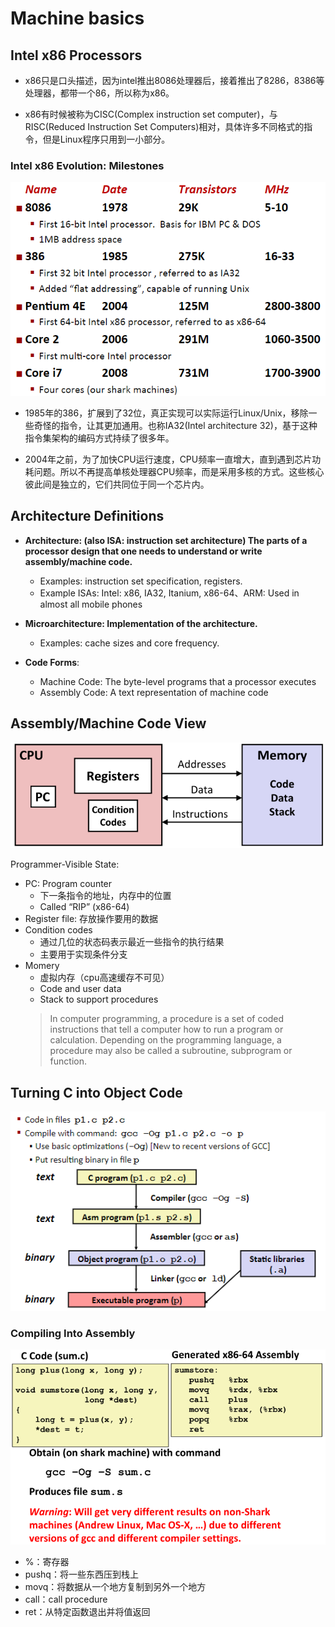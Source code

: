 # Machine basics

## Intel x86 Processors

- x86只是口头描述，因为intel推出8086处理器后，接着推出了8286，8386等处理器，都带一个86，所以称为x86。

- x86有时候被称为CISC(Complex instruction set computer)，与RISC(Reduced Instruction Set Computers)相对，具体许多不同格式的指令，但是Linux程序只用到一小部分。

### Intel x86 Evolution: Milestones

![png](05-machine-basics/2022-04-28_154125.png)

- 1985年的386，扩展到了32位，真正实现可以实际运行Linux/Unix，移除一些奇怪的指令，让其更加通用。也称IA32(Intel architecture 32)，基于这种指令集架构的编码方式持续了很多年。

- 2004年之前，为了加快CPU运行速度，CPU频率一直增大，直到遇到芯片功耗问题。所以不再提高单核处理器CPU频率，而是采用多核的方式。这些核心彼此间是独立的，它们共同位于同一个芯片内。

## Architecture Definitions

- **Architecture: (also ISA: instruction set architecture) The parts of a processor design that one needs to understand or write assembly/machine code.**
  - Examples:  instruction set specification, registers.
  - Example ISAs: Intel: x86, IA32, Itanium, x86-64、ARM: Used in almost all mobile phones

- **Microarchitecture: Implementation of the architecture.**
  - Examples: cache sizes and core frequency.

- **Code Forms**:
  - Machine Code: The byte-level programs that a processor executes
  - Assembly Code: A text representation of machine code

## Assembly/Machine Code View

![png](05-machine-basics/2022-04-29_095134.png)

Programmer-Visible State:

- PC: Program counter
  - 下一条指令的地址，内存中的位置
  - Called “RIP” (x86-64)
- Register file: 存放操作要用的数据
- Condition codes
  - 通过几位的状态码表示最近一些指令的执行结果
  - 主要用于实现条件分支
- Momery
  - 虚拟内存（cpu高速缓存不可见）
  - Code and user data
  - Stack to support procedures
  >In computer programming, a procedure is a set of coded instructions that tell a computer how to run a program or calculation. Depending on the programming language, a procedure may also be called a subroutine, subprogram or function.

## Turning C into Object Code

![png](05-machine-basics/2022-04-29_122147.png)

### Compiling Into Assembly

![png](05-machine-basics/2022-04-29_123744.png)

- %：寄存器
- pushq：将一些东西压到栈上
- movq：将数据从一个地方复制到另外一个地方
- call：call procedure
- ret：从特定函数退出并将值返回

